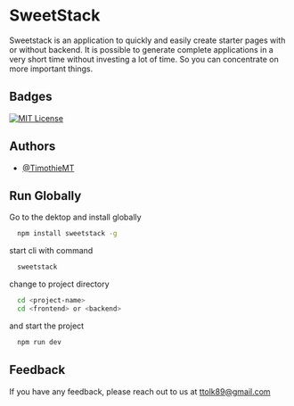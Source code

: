 # SweetStack

Sweetstack is an application to quickly and easily create starter pages with or without backend. It is possible to
generate complete applications in a very short time without investing a lot of time. So you can concentrate on more
important things.

## Badges

[![MIT License](https://img.shields.io/badge/License-MIT-green.svg)](https://choosealicense.com/licenses/mit/)

## Authors

- [@TimothieMT](https://github.com/TimothieMT)

## Run Globally

Go to the dektop and install globally

```bash
  npm install sweetstack -g
```

start cli with command

```bash
  sweetstack
```

change to project directory

```bash
  cd <project-name>
  cd <frontend> or <backend>
```

and start the project

```bash 
  npm run dev
```

## Feedback

If you have any feedback, please reach out to us at ttolk89@gmail.com



